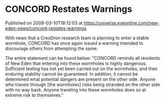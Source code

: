 # CONCORD Restates Warnings
Published on 2009-03-10T18:12:03 at https://universe.eveonline.com/new-eden-news/concord-restates-warnings

With news that a CreoDron research team is planning to enter a stable wormhole, CONCORD has once again issued a warning intended to discourage others from attempting the same.  
  
The entire statement can be found below: "CONCORD reminds all residents of New Eden that entering into these wormholes is highly dangerous. Sufficient testing has not yet been carried out on the wormholes, and their enduring stability cannot be guaranteed. In addition, it cannot be determined what potential dangers are present on the other side. Anyone who travels through [the wormholes] risks being stranded on the other side with no way back. Anyone traveling into these wormholes does so at extreme risk to themselves."
